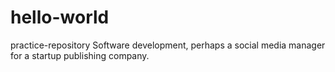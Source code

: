 # hello-world
practice-repository
Software development, perhaps a social media manager for a startup publishing company.
